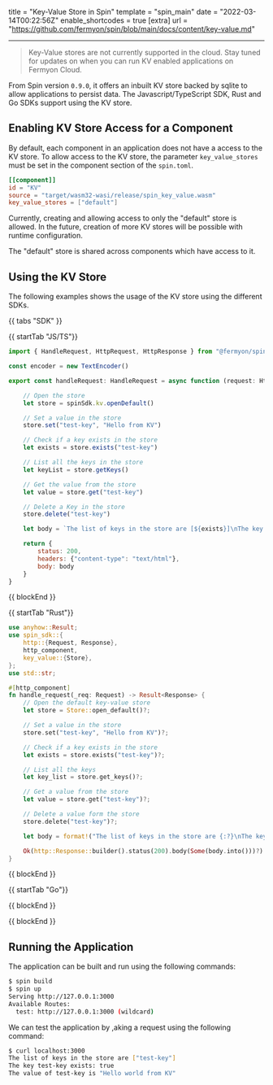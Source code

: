 title = "Key-Value Store in Spin"
template = "spin_main"
date = "2022-03-14T00:22:56Z"
enable_shortcodes = true
[extra]
url = "https://github.com/fermyon/spin/blob/main/docs/content/key-value.md"

---

> Key-Value stores are not currently supported in the cloud. Stay tuned for updates on when you can run KV enabled applications on Fermyon Cloud.

From Spin version `0.9.0`, it offers an inbuilt KV store backed by sqlite to allow applications to persist data. The Javascript/TypeScript SDK, Rust and Go SDKs support using the KV store.

## Enabling KV Store Access for a Component

By default, each component in an application does not have a access to the KV store. To allow access to the KV store, the parameter `key_value_stores` must be set in the component section of the `spin.toml`.

```toml
[[component]]
id = "KV"
source = "target/wasm32-wasi/release/spin_key_value.wasm"
key_value_stores = ["default"]
```

Currently, creating and allowing access to only the "default" store is allowed. In the future, creation of more KV stores will be possible with runtime configuration.

The "default" store is shared across components which have access to it. 

## Using the KV Store

The following examples shows the usage of the KV store using the different SDKs.

{{ tabs "SDK" }}

{{ startTab "JS/TS"}}


```js
import { HandleRequest, HttpRequest, HttpResponse } from "@fermyon/spin-sdk"

const encoder = new TextEncoder()

export const handleRequest: HandleRequest = async function (request: HttpRequest): Promise<HttpResponse> {

    // Open the store
    let store = spinSdk.kv.openDefault()

    // Set a value in the store
    store.set("test-key", "Hello from KV")

    // Check if a key exists in the store
    let exists = store.exists("test-key")

    // List all the keys in the store
    let keyList = store.getKeys()

    // Get the value from the store
    let value = store.get("test-key")

    // Delete a Key in the store
    store.delete("test-key")

    let body = `The list of keys in the store are [${exists}]\nThe key test-key exists: ${exists}\n The value of test-key is "${value}"`

    return {
        status: 200,
        headers: {"content-type": "text/html"},
        body: body
    }
}
```

{{ blockEnd }}

{{ startTab "Rust"}}


```rust
use anyhow::Result;
use spin_sdk::{
    http::{Request, Response},
    http_component,
    key_value::{Store},
};
use std::str;

#[http_component]
fn handle_request(_req: Request) -> Result<Response> {
    // Open the default key-value store
    let store = Store::open_default()?;

    // Set a value in the store
    store.set("test-key", "Hello from KV")?;

    // Check if a key exists in the store
    let exists = store.exists("test-key")?;

    // List all the keys
    let key_list = store.get_keys()?;

    // Get a value from the store
    let value = store.get("test-key")?;

    // Delete a value form the store
    store.delete("test-key")?;

    let body = format!("The list of keys in the store are {:?}\nThe key test-key exists: {}\nThe value of test-key is \"{}\"", key_list, exists,str::from_utf8(&value)?);

    Ok(http::Response::builder().status(200).body(Some(body.into()))?)
}
```

{{ blockEnd }}

{{ startTab "Go"}}

{{ blockEnd }}

{{ blockEnd }}

## Running the Application

The application can be built and run using the following commands:

<!-- @selectiveCpy -->

```bash
$ spin build
$ spin up
Serving http://127.0.0.1:3000
Available Routes:
  test: http://127.0.0.1:3000 (wildcard)
```

We can test the application by ,aking a request using the following command:

<!-- @selectiveCpy -->

```bash
$ curl localhost:3000
The list of keys in the store are ["test-key"]
The key test-key exists: true
The value of test-key is "Hello world from KV"
```